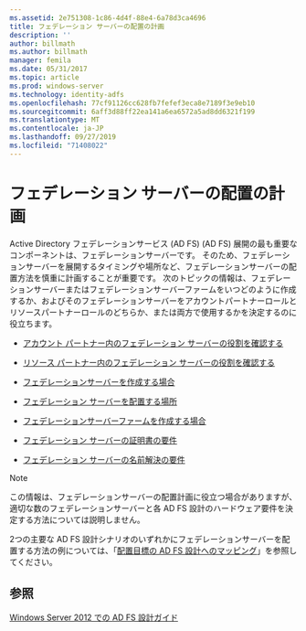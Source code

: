 ```yaml
---
ms.assetid: 2e751308-1c86-4d4f-88e4-6a78d3ca4696
title: フェデレーション サーバーの配置の計画
description: ''
author: billmath
ms.author: billmath
manager: femila
ms.date: 05/31/2017
ms.topic: article
ms.prod: windows-server
ms.technology: identity-adfs
ms.openlocfilehash: 77cf91126cc628fb7fefef3eca8e7189f3e9eb10
ms.sourcegitcommit: 6aff3d88ff22ea141a6ea6572a5ad8dd6321f199
ms.translationtype: MT
ms.contentlocale: ja-JP
ms.lasthandoff: 09/27/2019
ms.locfileid: "71408022"
---
```

# <a name="planning-federation-server-placement"></a>フェデレーション サーバーの配置の計画

Active Directory フェデレーションサービス (AD FS) \(AD FS\) 展開の最も重要なコンポーネントは、フェデレーションサーバーです。 そのため、フェデレーションサーバーを展開するタイミングや場所など、フェデレーションサーバーの配置方法を慎重に計画することが重要です。 次のトピックの情報は、フェデレーションサーバーまたはフェデレーションサーバーファームをいつどのように作成するか、およびそのフェデレーションサーバーをアカウントパートナーロールとリソースパートナーロールのどちらか、または両方で使用するかを決定するのに役立ちます。  
  
-   [アカウント パートナー内のフェデレーション サーバーの役割を確認する](Review-the-Role-of-the-Federation-Server-in-the-Account-Partner.md)  
  
-   [リソース パートナー内のフェデレーション サーバーの役割を確認する](Review-the-Role-of-the-Federation-Server-in-the-Resource-Partner.md)  
  
-   [フェデレーションサーバーを作成する場合](When-to-Create-a-Federation-Server.md)  
  
-   [フェデレーション サーバーを配置する場所](Where-to-Place-a-Federation-Server.md)  
  
-   [フェデレーションサーバーファームを作成する場合](When-to-Create-a-Federation-Server-Farm.md)  
  
-   [フェデレーション サーバーの証明書の要件](Certificate-Requirements-for-Federation-Servers.md)  
  
-   [フェデレーション サーバーの名前解決の要件](Name-Resolution-Requirements-for-Federation-Servers.md)  
  
> [!NOTE]  
> この情報は、フェデレーションサーバーの配置計画に役立つ場合がありますが、適切な数のフェデレーションサーバーと各 AD FS 設計のハードウェア要件を決定する方法については説明しません。  
  
2つの主要な AD FS 設計シナリオのいずれかにフェデレーションサーバーを配置する方法の例については、「[配置目標の AD FS 設計へのマッピング](Mapping-Your-Deployment-Goals-to-an-AD-FS-Design.md)」を参照してください。  
  
## <a name="see-also"></a>参照
[Windows Server 2012 での AD FS 設計ガイド](AD-FS-Design-Guide-in-Windows-Server-2012.md)

